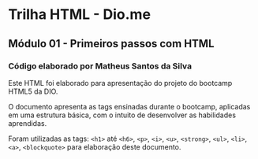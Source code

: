 # Trilha HTML - Dio.me
## Módulo 01 - Primeiros passos com HTML
### Código elaborado por Matheus Santos da Silva

Este HTML foi elaborado para apresentação do projeto do bootcamp HTML5 da DIO.

O documento apresenta as tags ensinadas durante o bootcamp, aplicadas em uma estrutura básica, com o intuito de desenvolver as habilidades aprendidas.

Foram utilizadas as tags: `<h1>` até `<h6>`, `<p>`, `<i>`, `<u>`, `<strong>`,  `<ul>`, `<li>`, `<a>`, `<blockquote>` para elaboração deste documento.

